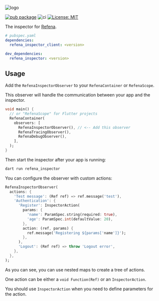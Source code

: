 ![logo](https://raw.githubusercontent.com/refena/refena/main/resources/inspector-logo-512.webp)

[![pub package](https://img.shields.io/pub/v/refena_inspector.svg)](https://pub.dev/packages/refena_inspector)
![ci](https://github.com/refena/refena/actions/workflows/ci.yml/badge.svg)
[![License: MIT](https://img.shields.io/badge/License-MIT-yellow.svg)](https://opensource.org/licenses/MIT)

The inspector for [Refena](https://pub.dev/packages/refena).

```yaml
# pubspec.yaml
dependencies:
  refena_inspector_client: <version>

dev_dependencies:
  refena_inspector: <version>
```

## Usage

Add the `RefenaInspectorObserver` to your `RefenaContainer` or `RefenaScope`.

This observer will handle the communication between your app and the inspector.

```dart
void main() {
  // or "RefenaScope" for Flutter projects
  RefenaContainer(
    observers: [
      RefenaInspectorObserver(), // <-- Add this observer
      RefenaTracingObserver(),
      RefenaDebugObserver(),
    ],
  );
}
```

Then start the inspector after your app is running:

```bash
dart run refena_inspector
```

You can configure the observer with custom actions:

```dart
RefenaInspectorObserver(
  actions: {
    'Test message': (Ref ref) => ref.message('test'),
    'Authentication': {
      'Register': InspectorAction(
        params: {
          'name': ParamSpec.string(required: true),
          'age': ParamSpec.int(defaultValue: 20),
        },
        action: (ref, params) {
          ref.message('Registering ${params['name']}');
        },
      ),
      'Logout': (Ref ref) => throw 'Logout error',
    },
  },
);
```

As you can see, you can use nested maps to create a tree of actions.

One action can be either a `void Function(Ref)` or an `InspectorAction`.

You should use `InspectorAction` when you need to define parameters for the action.
